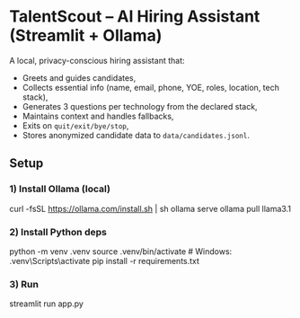 # TalentScout – AI Hiring Assistant (Streamlit + Ollama)

A local, privacy-conscious hiring assistant that:
- Greets and guides candidates,
- Collects essential info (name, email, phone, YOE, roles, location, tech stack),
- Generates 3 questions per technology from the declared stack,
- Maintains context and handles fallbacks,
- Exits on `quit/exit/bye/stop`,
- Stores anonymized candidate data to `data/candidates.jsonl`.

## Setup

### 1) Install Ollama (local)
curl -fsSL https://ollama.com/install.sh | sh
ollama serve
ollama pull llama3.1

### 2) Install Python deps
python -m venv .venv
source .venv/bin/activate   # Windows: .venv\Scripts\activate
pip install -r requirements.txt

### 3) Run
streamlit run app.py
